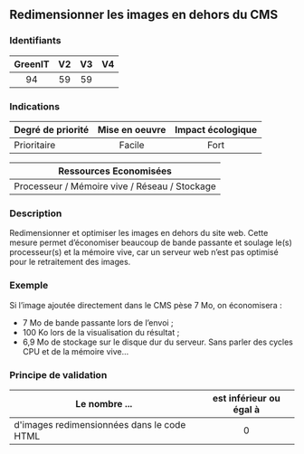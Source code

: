 ## Redimensionner les images en dehors du CMS

### Identifiants

| GreenIT |  V2  |  V3  |  V4  |
|:-------:|:----:|:----:|:----:|
|   94   | 59  | 59  |      |

### Indications

| Degré de priorité |      Mise en oeuvre       |  Impact écologique    | 
|-------------------|:-------------------------:|:---------------------:|
| Prioritaire       |  Facile                   | Fort                  | 


|Ressources Economisées                                      |
|:----------------------------------------------------------:|
| Processeur / Mémoire vive / Réseau / Stockage |

### Description

Redimensionner et optimiser les images en dehors du site web. Cette mesure permet d’économiser beaucoup de bande passante et soulage le(s) processeur(s) et la mémoire vive, car un serveur web n’est pas optimisé pour le retraitement des images.

### Exemple

Si l’image ajoutée directement dans le CMS pèse 7 Mo, on économisera :
 - 7 Mo de bande passante lors de l’envoi ;
 - 100 Ko lors de la visualisation du résultat ;
 - 6,9 Mo de stockage sur le disque dur du serveur. Sans parler des cycles CPU et de la mémoire vive…

### Principe de validation

| Le nombre ...     | est inférieur ou égal à   |  
|-------------------|:-------------------------:|
| d'images redimensionnées dans le code HTML   |  0 |
